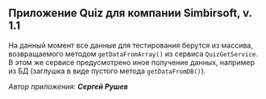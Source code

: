 ## Приложение Quiz для компании Simbirsoft, v. 1.1
На данный момент все данные для тестирования берутся из массива, возвращаемого методом `getDataFromArray()` из сервиса `QuizGetService`. В этом же сервисе предусмотрено иное получение данных, например из БД (заглушка в виде пустого метода `getDataFromDB()`). 

*Автор приложения:* ***Сергей Рушев***
